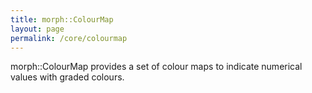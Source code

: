 ```yaml
---
title: morph::ColourMap
layout: page
permalink: /core/colourmap
---
```

morph::ColourMap provides a set of colour maps to indicate numerical values with graded colours.